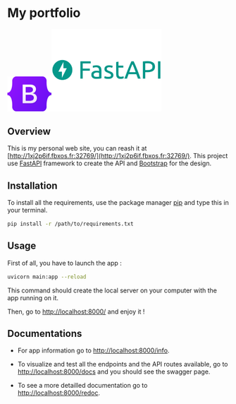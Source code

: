 # My portfolio

<img src="assets/img/logo/bootstrap.png" alt="Bootstrap-logo" width="100"/><img src="assets/img/logo/fastapi.png" alt="fastapi-logo" width="250"/> 

## Overview

This is my personal web site, you can reash it at [http://1xj2p6if.fbxos.fr:32769/](http://1xj2p6if.fbxos.fr:32769/).
This project use [FastAPI](https://fastapi.tiangolo.com/) framework to create the API and [Bootstrap](https://getbootstrap.com/) for the design. 

## Installation

To install all the requirements, use the package manager [pip](https://pip.pypa.io/en/stable/) and type this in your terminal.

```bash
pip install -r /path/to/requirements.txt
```

## Usage

First of all, you have to launch the app :
```bash
uvicorn main:app --reload
```

This command should create the local server on your computer with the app running on it.

Then, go to [http://localhost:8000/](http://localhost:8000/) and enjoy it !

## Documentations

- For app information go to [http://localhost:8000/info](http://localhost:8000/info).

- To visualize and test all the endpoints and the API routes available, go to [http://localhost:8000/docs](http://localhost:8000/docs) and you should see the swagger page.

- To see a more detailled documentation go to [http://localhost:8000/redoc](http://localhost:8000/redoc).
